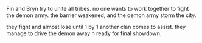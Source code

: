 
Fin and Bryn try to unite all tribes. no one wants to work together to fight the demon army. the barrier weakened, and the demon army storm the city. 

they fight and almost lose until 1 by 1 another clan comes to assist. they manage to drive the demon away n ready for final showdown. 
